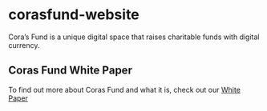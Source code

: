 # corasfund-website
Cora’s Fund is a unique digital space that raises charitable funds with digital currency.

## Coras Fund White Paper
To find out more about Coras Fund and what it is, check out our [White Paper](https://docs.google.com/document/d/1E-Vw3Fv-bdsjxH4LgEdEi7AXOWyxE5v4Uaj-ZohKBd8/edit?usp=sharing)
